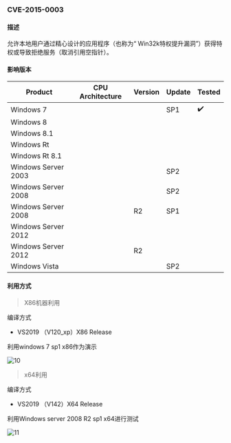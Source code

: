 ### CVE-2015-0003

#### 描述

允许本地用户通过精心设计的应用程序（也称为“ Win32k特权提升漏洞”）获得特权或导致拒绝服务（取消引用空指针）。

#### 影响版本

| Product             | CPU Architecture | Version | Update | Tested             |
| ------------------- | ---------------- | ------- | ------ | ------------------ |
| Windows 7           |                  |         | SP1    | :heavy_check_mark: |
| Windows 8           |                  |         |        |                    |
| Windows 8.1         |                  |         |        |                    |
| Windows Rt          |                  |         |        |                    |
| Windows Rt 8.1      |                  |         |        |                    |
| Windows Server 2003 |                  |         | SP2    |                    |
| Windows Server 2008 |                  |         | SP2    |                    |
| Windows Server 2008 |                  | R2      | SP1    |                    |
| Windows Server 2012 |                  |         |        |                    |
| Windows Server 2012 |                  | R2      |        |                    |
| Windows Vista       |                  |         | SP2    |                    |

#### 利用方式

> X86机器利用

编译方式

- VS2019 （V120_xp）X86 Release

利用windows 7 sp1 x86作为演示

![10](https://github.com/Ascotbe/Random-img/blob/master/WindowsKernelExploits/CVE-2015-0003_win7_x86.gif?raw=true)

> x64利用

编译方式

- VS2019 （V142）X64 Release

利用Windows server 2008 R2 sp1 x64进行测试

![11](https://github.com/Ascotbe/Random-img/blob/master/WindowsKernelExploits/CVE-2015-0003_win2008_x64.gif?raw=true)

